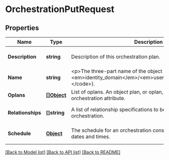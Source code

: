 # OrchestrationPutRequest

## Properties
Name | Type | Description | Notes
------------ | ------------- | ------------- | -------------
**Description** | **string** | Description of this orchestration plan. | [optional] [default to null]
**Name** | **string** | &lt;p&gt;The three-part name of the object (&lt;code&gt;/Compute-&lt;em&gt;identity_domain&lt;/em&gt;/&lt;em&gt;user&lt;/em&gt;/&lt;em&gt;object&lt;/em&gt;&lt;/code&gt;). | [default to null]
**Oplans** | [**[]Object**](object.md) | List of oplans. An object plan, or oplan, is a top-level orchestration attribute. | [default to null]
**Relationships** | **[]string** | A list of relationship specifications to be satisfied on this orchestration. | [optional] [default to null]
**Schedule** | [**Object**](object.md) | The schedule for an orchestration consists of the start and stop dates and times. | [optional] [default to null]

[[Back to Model list]](../README.md#documentation-for-models) [[Back to API list]](../README.md#documentation-for-api-endpoints) [[Back to README]](../README.md)


